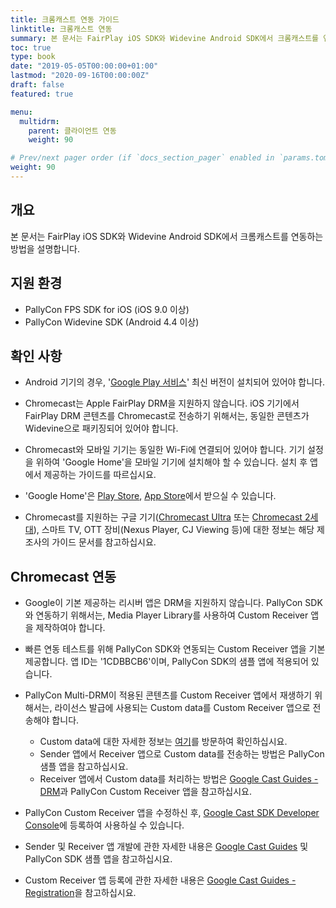 ```yaml
---
title: 크롬캐스트 연동 가이드
linktitle: 크롬캐스트 연동
summary: 본 문서는 FairPlay iOS SDK와 Widevine Android SDK에서 크롬캐스트를 연동하는 방법을 설명합니다.
toc: true
type: book
date: "2019-05-05T00:00:00+01:00"
lastmod: "2020-09-16T00:00:00Z"
draft: false
featured: true

menu:
  multidrm:
    parent: 클라이언트 연동
    weight: 90

# Prev/next pager order (if `docs_section_pager` enabled in `params.toml`)
weight: 90
---
```


## 개요

본 문서는 FairPlay iOS SDK와 Widevine Android SDK에서 크롬캐스트를 연동하는 방법을 설명합니다.

## 지원 환경

- PallyCon FPS SDK for iOS (iOS 9.0 이상)
- PallyCon Widevine SDK (Android 4.4 이상)

## 확인 사항

- Android 기기의 경우, '[Google Play 서비스](https://play.google.com/store/apps/details?id=com.google.android.gms)' 최신 버전이 설치되어 있어야 합니다.

- Chromecast는 Apple FairPlay DRM을 지원하지 않습니다. iOS 기기에서 FairPlay DRM 콘텐츠를 Chromecast로 전송하기 위해서는, 동일한 콘텐츠가 Widevine으로 패키징되어 있어야 합니다.

- Chromecast와 모바일 기기는 동일한 Wi-Fi에 연결되어 있어야 합니다. 기기 설정을 위하여 'Google Home'을 모바일 기기에 설치해야 할 수 있습니다. 설치 후 앱에서 제공하는 가이드를 따르십시요.

- 'Google Home'은 [Play Store](https://play.google.com/store/apps/details?id=com.google.android.apps.chromecast.app), [App Store](https://itunes.apple.com/us/app/google-home/id680819774)에서 받으실 수 있습니다.

- Chromecast를 지원하는 구글 기기([Chromecast Ultra](https://store.google.com/us/product/chromecast_ultra) 또는 [Chromecast 2세대](https://store.google.com/us/product/chromecast_2015)), 스마트 TV, OTT 장비(Nexus Player, CJ Viewing 등)에 대한 정보는 해당 제조사의 가이드 문서를 참고하십시요.

## Chromecast 연동

- Google이 기본 제공하는 리시버 앱은 DRM을 지원하지 않습니다. PallyCon SDK와 연동하기 위해서는, Media Player Library를 사용하여 Custom Receiver 앱을 제작하여야 합니다.

- 빠른 연동 테스트를 위해 PallyCon SDK와 연동되는 Custom Receiver 앱을 기본 제공합니다. 앱 ID는 '1CDBBCB6'이며, PallyCon SDK의 샘플 앱에 적용되어 있습니다.

- PallyCon Multi-DRM이 적용된 콘텐츠를 Custom Receiver 앱에서 재생하기 위해서는, 라이선스 발급에 사용되는 Custom data를 Custom Receiver 앱으로 전송해야 합니다.

  - Custom data에 대한 자세한 정보는 [여기](../multidrm-native-integration/#pallycon-custom-data-v2)를 방문하여 확인하십시요.
  - Sender 앱에서 Receiver 앱으로 Custom data를 전송하는 방법은 PallyCon 샘플 앱을 참고하십시요.
  - Receiver 앱에서 Custom data를 처리하는 방법은 [Google Cast Guides - DRM](https://developers.google.com/cast/docs/player#drm-playreadywidevine)과 PallyCon Custom Receiver 앱을 참고하십시요.
  
- PallyCon Custom Receiver 앱을 수정하신 후, [Google Cast SDK Developer Console](https://cast.google.com/publish/)에 등록하여 사용하실 수 있습니다.

- Sender 및 Receiver 앱 개발에 관한 자세한 내용은 [Google Cast Guides](https://developers.google.com/cast/docs/developers) 및 PallyCon SDK 샘플 앱을 참고하십시요.

- Custom Receiver 앱 등록에 관한 자세한 내용은 [Google Cast Guides - Registration](https://developers.google.com/cast/docs/registration)을 참고하십시요.
